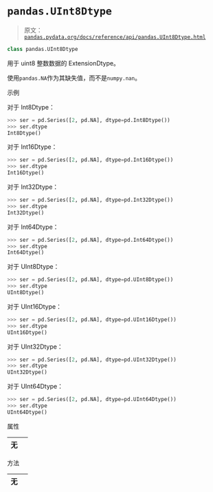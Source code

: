 # `pandas.UInt8Dtype`

> 原文：[`pandas.pydata.org/docs/reference/api/pandas.UInt8Dtype.html`](https://pandas.pydata.org/docs/reference/api/pandas.UInt8Dtype.html)

```py
class pandas.UInt8Dtype
```

用于 uint8 整数数据的 ExtensionDtype。

使用`pandas.NA`作为其缺失值，而不是`numpy.nan`。

示例

对于 Int8Dtype：

```py
>>> ser = pd.Series([2, pd.NA], dtype=pd.Int8Dtype())
>>> ser.dtype
Int8Dtype() 
```

对于 Int16Dtype：

```py
>>> ser = pd.Series([2, pd.NA], dtype=pd.Int16Dtype())
>>> ser.dtype
Int16Dtype() 
```

对于 Int32Dtype：

```py
>>> ser = pd.Series([2, pd.NA], dtype=pd.Int32Dtype())
>>> ser.dtype
Int32Dtype() 
```

对于 Int64Dtype：

```py
>>> ser = pd.Series([2, pd.NA], dtype=pd.Int64Dtype())
>>> ser.dtype
Int64Dtype() 
```

对于 UInt8Dtype：

```py
>>> ser = pd.Series([2, pd.NA], dtype=pd.UInt8Dtype())
>>> ser.dtype
UInt8Dtype() 
```

对于 UInt16Dtype：

```py
>>> ser = pd.Series([2, pd.NA], dtype=pd.UInt16Dtype())
>>> ser.dtype
UInt16Dtype() 
```

对于 UInt32Dtype：

```py
>>> ser = pd.Series([2, pd.NA], dtype=pd.UInt32Dtype())
>>> ser.dtype
UInt32Dtype() 
```

对于 UInt64Dtype：

```py
>>> ser = pd.Series([2, pd.NA], dtype=pd.UInt64Dtype())
>>> ser.dtype
UInt64Dtype() 
```

属性

| **无** |  |
| --- | --- |

方法

| **无** |  |
| --- | --- |
